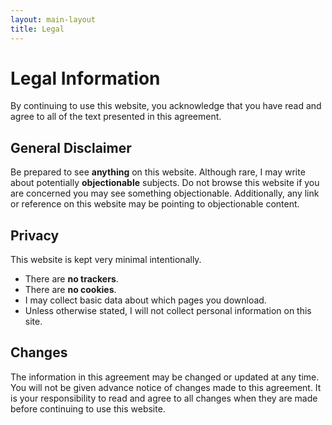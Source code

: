 ```yaml
---
layout: main-layout
title: Legal
---
```


# Legal Information

By continuing to use this website, you acknowledge that you have read and agree to all of the text presented in this agreement.

## General Disclaimer

Be prepared to see **anything** on this website.
Although rare, I may write about potentially **objectionable** subjects.
Do not browse this website if you are concerned you may see something objectionable.
Additionally, any link or reference on this website may be pointing to objectionable content.

## Privacy

This website is kept very minimal intentionally.

* There are **no trackers**.
* There are **no cookies**.
* I may collect basic data about which pages you download.
* Unless otherwise stated, I will not collect personal information on this site.

## Changes

The information in this agreement may be changed or updated at any time.
You will not be given advance notice of changes made to this agreement.
It is your responsibility to read and agree to all changes when they are made before continuing to use this website.
